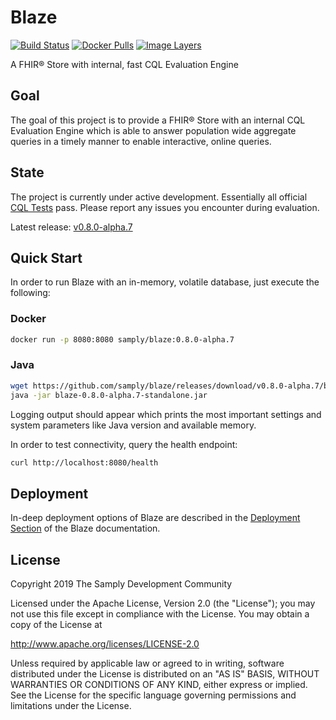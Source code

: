 # Blaze

[![Build Status](https://travis-ci.org/samply/blaze.svg?branch=master)](https://travis-ci.org/samply/blaze)
[![Docker Pulls](https://img.shields.io/docker/pulls/samply/blaze.svg)](https://hub.docker.com/r/samply/blaze/)
[![Image Layers](https://images.microbadger.com/badges/image/samply/blaze.svg)](https://microbadger.com/images/samply/blaze)

A FHIR® Store with internal, fast CQL Evaluation Engine

## Goal

The goal of this project is to provide a FHIR® Store with an internal CQL Evaluation Engine which is able to answer population wide aggregate queries in a timely manner to enable interactive, online queries.

## State

The project is currently under active development. Essentially all official [CQL Tests][3] pass. Please report any issues you encounter during evaluation.

Latest release: [v0.8.0-alpha.7][5]

## Quick Start

In order to run Blaze with an in-memory, volatile database, just execute the following:

### Docker

```bash
docker run -p 8080:8080 samply/blaze:0.8.0-alpha.7
```

### Java

```bash
wget https://github.com/samply/blaze/releases/download/v0.8.0-alpha.7/blaze-0.8.0-alpha.7-standalone.jar
java -jar blaze-0.8.0-alpha.7-standalone.jar
```

Logging output should appear which prints the most important settings and system parameters like Java version and available memory.

In order to test connectivity, query the health endpoint:

```bash
curl http://localhost:8080/health
```

## Deployment

In-deep deployment options of Blaze are described in the [Deployment Section][4] of the Blaze documentation.

## License

Copyright 2019 The Samply Development Community

Licensed under the Apache License, Version 2.0 (the "License"); you may not use this file except in compliance with the License. You may obtain a copy of the License at

http://www.apache.org/licenses/LICENSE-2.0

Unless required by applicable law or agreed to in writing, software distributed under the License is distributed on an "AS IS" BASIS, WITHOUT WARRANTIES OR CONDITIONS OF ANY KIND, either express or implied. See the License for the specific language governing permissions and limitations under the License.

[3]: <https://cql.hl7.org/tests.html>
[4]: <https://alexanderkiel.gitbook.io/blaze/deployment>
[5]: <https://github.com/samply/blaze/releases/tag/v0.8.0-alpha.7>
